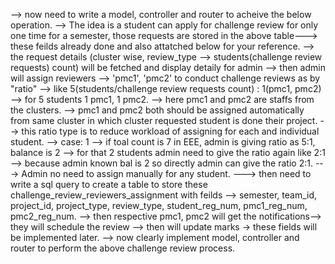 --> now need to write a model, controller and router to acheive the below operation.
--> The idea is a student can apply for challenge review for only one time for a semester, those requests are stored in the above table---> these feilds already done and also attatched below for your reference.
--> the request details (cluster wise, review_type --> students(challenge review requests) count) will be fetched and display detaily for admin --> then admin will assign reviewers --> 'pmc1', 'pmc2' to conduct challenge reviews as by "ratio" --> like 5(students/challenge review requests count) : 1(pmc1, pmc2) --> for  5 students 1 pmc1, 1 pmc2.
--> here pmc1 and pmc2 are staffs from the clusters.
--> pmc1 and pmc2 both should be assigned automatically from same cluster in which cluster requested student is done their project.
--> this ratio type is to reduce workload of assigning for each and individual student.
--> case: 1 --> if toal count is 7 in EEE, admin is giving ratio as 5:1, balance is 2 --> for that 2 students admin need to give the ratio again like 2:1 --> because admin known bal is 2 so directly admin can give the ratio 2:1.
---> Admin no need to assign manually for any student.
---> then need to write a sql query to create a table to store these challenge_review_reviewers_assignment with feilds --> semester, team_id, project_id, project_type, review_type, student_reg_num, pmc1_reg_num, pmc2_reg_num.
--> then respective pmc1, pmc2 will get the notifications--> they will schedule the review --> then will update marks -> these fields will be implemented later.
--> now clearly implement model, controller and router to perform the above challenge review process.
